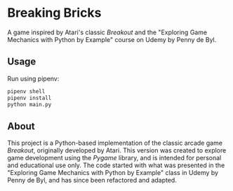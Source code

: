 # Breaking Bricks

A game inspired by Atari's classic *Breakout* and the "Exploring Game Mechanics with Python by Example" course on Udemy by Penny de Byl.

## Usage

Run using pipenv:

```bash
pipenv shell
pipenv install
python main.py
```

## About
This project is a Python-based implementation of the classic arcade game *Breakout*, originally developed by Atari. This version was created to explore game development using the *Pygame* library, and is intended for personal and educational use only. The code started with what was presented in the "Exploring Game Mechanics with Python by Example" class in Udemy by Penny de Byl, and has since been refactored and adapted.
